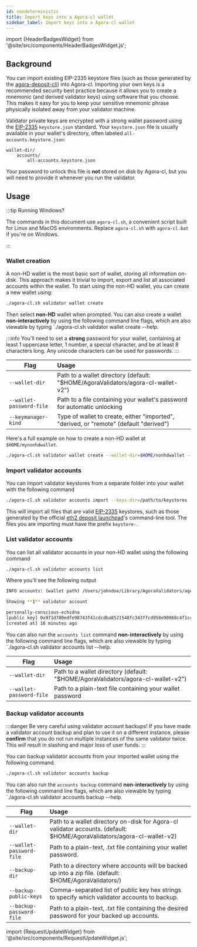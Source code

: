 ```yaml
---
id: nondeterministic
title: Import keys into a Agora-cl wallet
sidebar_label: Import keys into a Agora-cl wallet
---
```


import {HeaderBadgesWidget} from '@site/src/components/HeaderBadgesWidget.js';

<HeaderBadgesWidget />

## Background

You can import existing EIP-2335 keystore files (such as those generated by the [agora-deposit-cli](https://github.com/zeroone-boa/agora-deposit-cli)) into Agora-cl. Importing your own keys is a recommended security best practice because it allows you to create a mnemonic (and derived validator keys) using software that you choose. This makes it easy for you to keep your sensitive mnemonic phrase physically isolated away from your validator machine.

Validator private keys are encrypted with a strong wallet password using the [EIP-2335](https://eips.ethereum.org/EIPS/eip-2335) `keystore.json` standard. Your `keystore.json` file is usually available in your wallet's directory, often labeled `all-accounts.keystore.json`:

```
wallet-dir/
	accounts/
		all-accounts.keystore.json
```

Your password to unlock this file is **not** stored on disk by Agora-cl, but you will need to provide it whenever you run the validator.

## Usage

:::tip Running Windows?

The commands in this document use `agora-cl.sh`, a convenient script built for Linux and MacOS environments. Replace `agora-cl.sh` with `agora-cl.bat` if you're on Windows.

:::

### Wallet creation

A non-HD wallet is the most basic sort of wallet, storing all information on-disk. This approach makes it trivial to import, export and list all associated accounts within the wallet. To start using the non-HD wallet, you can create a new wallet using:

```bash
./agora-cl.sh validator wallet create
```

Then select **non-HD** wallet when prompted. You can also create a wallet **non-interactively** by using the following command line flags, which are also viewable by typing `./agora-cl.sh validator wallet create --help.

:::info
You'll need to set a **strong** password for your wallet, containing at least 1 uppercase letter, 1 number, a special character, and be at least 8 characters long. Any unicode characters can be used for passwords.
:::

| Flag          | Usage         |
| ------------- |:-------------|
| `--wallet-dir` | Path to a wallet directory (default: "$HOME/AgoraValidators/agora-cl-wallet-v2")
| `--wallet-password-file` | Path to a file containing your wallet's password for automatic unlocking
| `--keymanager-kind`     | Type of wallet to create, either "imported", "derived, or "remote" (default "derived")

Here's a full example on how to create a non-HD wallet at `$HOME/mynonhdwallet`.
```bash
./agora-cl.sh validator wallet create --wallet-dir=$HOME/nonhdwallet --wallet-password-file=/path/to/password.txt --keymanager-kind=imported
```

### Import validator accounts

You can import validator keystores from a separate folder into your wallet with the following command

```bash
./agora-cl.sh validator accounts import --keys-dir=/path/to/keystores
```

This will import all files that are valid [EIP-2335](https://eips.ethereum.org/EIPS/eip-2335) keystores, such as those generated by the official [eth2 deposit launchpad](https://agora-staking.bosagora.org/)'s command-line tool. The files you are importing must have the prefix `keystore-`.

### List validator accounts

You can list all validator accounts in your non-HD wallet using the following command

```bash
./agora-cl.sh validator accounts list
```

Where you'll see the following output

```bash
INFO accounts: (wallet path) /Users/johndoe/Library/AgoraValidators/agora-cl-wallet-v2

Showing **1** validator account

personally-conscious-echidna
[public key] 0x971d780edfe98743f41cdcdba8521548fc343ffcd958e90968c4f1cc5a2e9b6ea11a984397c34c6cc13e9d4e8d14ce1e
[created at] 16 minutes ago
```

You can also run the `accounts list` command **non-interactively** by using the following command line flags, which are also viewable by typing `./agora-cl.sh validator accounts list --help.

| Flag          | Usage         |
| ------------- |:-------------|
| `--wallet-dir` | Path to a wallet directory (default: "$HOME/AgoraValidators/agora-cl-wallet-v2")
| `--wallet-password-file`     | Path to a plain-text file containing your wallet password


### Backup validator accounts

:::danger Be very careful using validator account backups!
If you have made a validator account backup and plan to use it on a different instance,
please **confirm** that you do not run multiple instances of the same validator twice.
This _will_ result in slashing and major loss of user funds.
:::


You can backup validator accounts from your imported wallet using the following command.

```bash
./agora-cl.sh validator accounts backup
```

You can also run the `accounts backup` command **non-interactively** by using the following command line flags, which are also viewable by typing `./agora-cl.sh validator accounts backup --help.

| Flag          | Usage         |
| ------------- |:-------------|
|`--wallet-dir`| Path to a wallet directory on-disk for Agora-cl validator accounts. (default: $HOME/AgoraValidators/agora-cl-wallet-v2)
|`--wallet-password-file`| Path to a plain-text, .txt file containing your wallet password.
|`--backup-dir`| Path to a directory where accounts will be backed up into a zip file. (default: $HOME/AgoraValidators/)
|`--backup-public-keys`| Comma-separated list of public key hex strings to specify which validator accounts to backup.
|`--backup-password-file`| Path to a plain-text, .txt file containing the desired password for your backed up accounts.

import {RequestUpdateWidget} from '@site/src/components/RequestUpdateWidget.js';

<RequestUpdateWidget />
